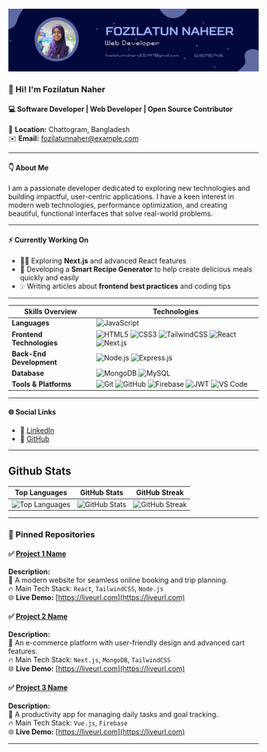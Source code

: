 <!-- Banner Image -->
![banner](https://github.com/FozilatunNaherC231447/FozilatunNaherC231447/blob/main/Banner.png)

<!-- Profile Picture Suggestion -->
<!-- খুব বেশি ফরমাল না খুব বেশি কেজুয়াল না এমন একটা ছবি অ্যাড করুন (যেমন: সাদা বা সলিড ব্যাকগ্রাউন্ড + স্মার্ট কেজুয়াল ড্রেস) -->

### 👋 Hi! I'm **Fozilatun Naher**
#### 💻 Software Developer | Web Developer | Open Source Contributor
📍 **Location:** Chattogram, Bangladesh  
✉️ **Email:** [fozilatunnaher@example.com](mailto:fozilatunnaherc231447@gmail.com)

---

#### 👇 About Me
I am a passionate developer dedicated to exploring new technologies and building impactful, user-centric applications. I have a keen interest in modern web technologies, performance optimization, and creating beautiful, functional interfaces that solve real-world problems.

---

#### ⚡️ Currently Working On
- 👨‍💻 Exploring **Next.js** and advanced React features
- 🚀 Developing a **Smart Recipe Generator** to help create delicious meals quickly and easily
- 💡 Writing articles about **frontend best practices** and coding tips

---

|       Skills Overview        | Technologies                                                                                                                                                                                                                          |
|-----------------------|---------------------------------------------------------------------------------------------------------------------------------------------------------------------------------------------------------------------------------------|
| **Languages**         | ![JavaScript](https://img.shields.io/badge/-JavaScript-333333?style=flat&logo=javascript)                                                      |
| **Frontend Technologies** | ![HTML5](https://img.shields.io/badge/-HTML5-333333?style=flat&logo=html5) ![CSS3](https://img.shields.io/badge/-CSS3-333333?style=flat&logo=css3) ![TailwindCSS](https://img.shields.io/badge/TailwindCSS-333333?style=flat&logo=tailwindcss) ![React](https://img.shields.io/badge/-React-333333?style=flat&logo=react) ![Next.js](https://img.shields.io/badge/-Next.js-333333?style=flat&logo=next.js) |
| **Back-End Development** | ![Node.js](https://img.shields.io/badge/-Node.js-333333?style=flat&logo=node.js) ![Express.js](https://img.shields.io/badge/-Express.js-333333?style=flat&logo=express)                                                   |
| **Database**          | ![MongoDB](https://img.shields.io/badge/-MongoDB-333333?style=flat&logo=mongodb) ![MySQL](https://img.shields.io/badge/-MySQL-333333?style=flat&logo=mysql)                                                          |
| **Tools & Platforms** | ![Git](https://img.shields.io/badge/-Git-333333?style=flat&logo=git) ![GitHub](https://img.shields.io/badge/-GitHub-333333?style=flat&logo=github) ![Firebase](https://img.shields.io/badge/-Firebase-333333?style=flat&logo=firebase) ![JWT](https://img.shields.io/badge/-JWT-333333?style=flat&logo=json-web-tokens)  ![VS Code](https://img.shields.io/badge/-VS%20Code-333333?style=flat&logo=visual-studio-code) |

---

#### 🌐 Social Links
- 💼 [LinkedIn](https://www.linkedin.com/in/fozilatun-naher-320883284/)  
- 🐙 [GitHub](https://github.com/FozilatunNaherC231447)

---

## Github Stats

| Top Languages | GitHub Stats | GitHub Streak |
|:---:|:---:|:---:|
| ![Top Languages](https://github-readme-stats.vercel.app/api/top-langs/?username=SanyFaysal&theme=transparent&hide_border=true&include_all_commits=true&count_private=true&layout=compact) | ![GitHub Stats](https://github-readme-stats.vercel.app/api?username=SanyFaysal&theme=transparent&hide_border=true&include_all_commits=true&count_private=false) | ![GitHub Streak](https://github-readme-streak-stats.herokuapp.com/?user=SanyFaysal&theme=transparent&hide_border=true) |

---

### 📌 Pinned Repositories

#### ✅ [Project 1 Name](https://github.com/FozilatunNaherC231447/project1)

**Description:**  
🌟 A modern website for seamless online booking and trip planning.  
🔥 Main Tech Stack: `React`, `TailwindCSS`, `Node.js`  
🌐 **Live Demo:** [https://liveurl.com](https://liveurl.com)

#### ✅ [Project 2 Name](https://github.com/FozilatunNaherC231447/project2)

**Description:**  
🌟 An e-commerce platform with user-friendly design and advanced cart features.  
🔥 Main Tech Stack: `Next.js`, `MongoDB`, `TailwindCSS`  
🌐 **Live Demo:** [https://liveurl.com](https://liveurl.com)

#### ✅ [Project 3 Name](https://github.com/FozilatunNaherC231447/project3)

**Description:**  
🌟 A productivity app for managing daily tasks and goal tracking.  
🔥 Main Tech Stack: `Vue.js`, `Firebase`  
🌐 **Live Demo:** [https://liveurl.com](https://liveurl.com)

---


